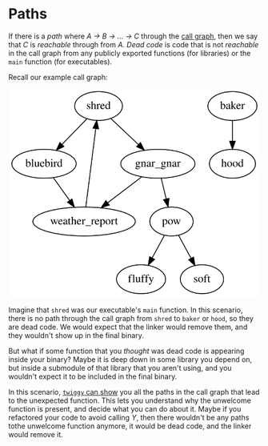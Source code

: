 # Paths

If there is a *path* where *A → B → ... → C* through the [call
graph](./call-graph.md), then we say that *C* is *reachable* through from
*A*. *Dead code* is code that is not *reachable* in the call graph from any
publicly exported functions (for libraries) or the `main` function (for
executables).

Recall our example call graph:

[<img alt="Call Graph" src="./call-graph.svg"/>](./call-graph.svg)

Imagine that `shred` was our executable's `main` function. In this scenario,
there is no path through the call graph from `shred` to `baker` or `hood`, so
they are dead code. We would expect that the linker would remove them, and they
wouldn't show up in the final binary.

But what if some function that you *thought* was dead code is appearing inside
your binary? Maybe it is deep down in some library you depend on, but inside a
submodule of that library that you aren't using, and you wouldn't expect it to
be included in the final binary.

In this scenario, [`twiggy` can show](../usage/command-line-interface/paths.md)
you all the paths in the call graph that lead to the unexpected function. This
lets you understand why the unwelcome function is present, and decide what you
can do about it. Maybe if you refactored your code to avoid calling *Y*, then
there wouldn't be any paths tothe unwelcome function anymore, it would be dead
code, and the linker would remove it.
